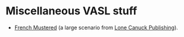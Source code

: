 # Miscellaneous VASL stuff

* [French Mustered](french-mustered/) (a large scenario from [Lone Canuck Publishing](http://www.lonecanuckpublishing.ca)).
